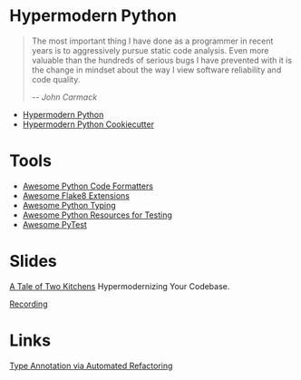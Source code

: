 # Hypermodern Python

> The most important thing I have done as a programmer in recent years is to aggressively pursue static code analysis.  Even more valuable than the hundreds of serious bugs I have prevented with it is the change in mindset about the way I view software reliability and code quality.
>
> -- <cite>John Carmack</cite>


- [Hypermodern Python](https://cjolowicz.github.io/posts/hypermodern-python-01-setup/)
- [Hypermodern Python Cookiecutter](https://github.com/cjolowicz/cookiecutter-hypermodern-python)

# Tools

- [Awesome Python Code Formatters](https://github.com/life4/awesome-python-code-formatters)
- [Awesome Flake8 Extensions](https://github.com/DmytroLitvinov/awesome-flake8-extensions)
- [Awesome Python Typing](https://github.com/typeddjango/awesome-python-typing)
- [Awesome Python Resources for Testing](https://github.com/cleder/awesome-python-testing)
- [Awesome PyTest](https://github.com/augustogoulart/awesome-pytest)

# Slides

[A Tale of Two Kitchens](https://github.com/cleder/ep2022/blob/main/slides.pdf) Hypermodernizing Your Codebase.

[Recording](https://youtu.be/klFVOqSdM4o?t=7741)

# Links
[Type Annotation via Automated Refactoring](https://medium.com/building-carta/type-annotation-via-automated-refactoring-fd8edfe123d4)
